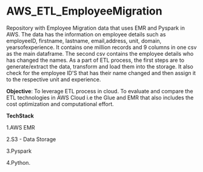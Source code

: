 # AWS_ETL_EmployeeMigration

Repository with Employee Migration data that uses EMR and Pyspark in AWS. The data has the information on employee details such as employeeID, firstname, lastname, email,address, unit, domain, yearsofexperience. It contains one million records and 9 columns in one csv as the main dataframe. The second csv contains the employee details who has changed the names. As a part of ETL process, the first steps are to generate/extract the data, transform and load them into the storage. It also check for the employee ID'S that has their name changed and then assign it to the respective unit and experience. 

**Objective**: To leverage ETL process in cloud. To evaluate and compare the ETL technologies in AWS Cloud i.e the Glue and EMR that also includes the cost optimization and computational effort. 

**TechStack**

1.AWS EMR

2.S3 - Data Storage

3.Pyspark

4.Python.
